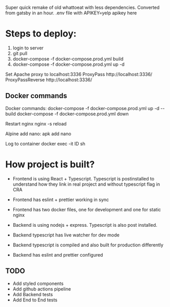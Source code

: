 Super quick remake of old whattoeat with less dependencies. Converted from gatsby in an hour.
.env file with APIKEY=yelp apikey here

# Steps to deploy:
1. login to server
2. git pull
3. docker-compose -f docker-compose.prod.yml build
4. docker-compose -f docker-compose.prod.yml up -d

Set Apache proxy to localhost:3336
<Location />
ProxyPass http://localhost:3336/
ProxyPassReverse http://localhost:3336/
</Location>

## Docker commands

Docker commands:
docker-compose -f docker-compose.prod.yml up -d --build
docker-compose -f docker-compose.prod.yml down

Restart nginx
nginx -s reload

Alpine add nano:
apk add nano

Log to container
docker exec -it ID sh

# How project is built?

- Frontend is using React + Typescript. Typescript is postinstalled to understand how they link in real project and without typescript flag in CRA
- Frontend has eslint + prettier working in sync
- Frontend has two docker files, one for development and one for static nginx

- Backend is using nodejs + express. Typescript is also post installed.
- Backend typescript has live watcher for dev mode
- Backend typescript is compiled and also built for production differently
- Backend has eslint and prettier configured

## TODO
- Add styled components
- Add github actions pipeline
- Add Backend tests
- Add End to End tests